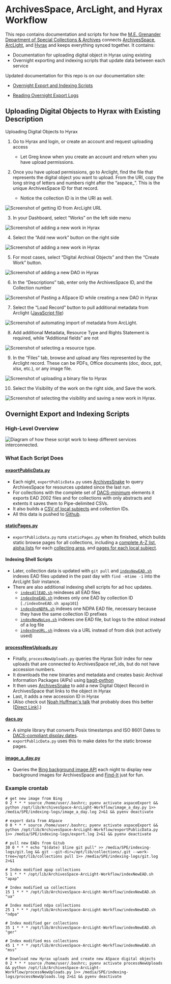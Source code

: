 # ArchivesSpace, ArcLight, and Hyrax Workflow
This repo contains documentation and scripts for how the [M.E. Grenander Department of Special Collections & Archives](library.albany.edu/archive/) connects [ArchivesSpace](https://github.com/archivesspace/archivesspace), [ArcLight](https://github.com/sul-dlss/arclight), and [Hyrax](https://github.com/samvera/hyrax) and keeps everything synced together. It contains:

* Documentation for uploading digital object in Hyrax using existing 
* Overnight exporting and indexing scripts that update data between each service



Updated documentation for this repo is on our documentation site:

* [Overnight Export and Indexing Scripts](https://wiki.albany.edu/display/SCA/Overnight+Export+and+Indexing+Scripts)

* [Reading Overnight Export Logs](https://wiki.albany.edu/display/SCA/Reading+Overnight+Export+Logs)



## Uploading Digital Objects to Hyrax with Existing Description

Uploading Digital Objects to Hyrax

1. Go to Hyrax and login, or create an account and request uploading access
   * Let Greg know when you create an account and return when you have upload permissions.

2. Once you have upload permissions, go to Arclight, find the file that represents the digital object you want to upload. From the URI, copy the long string of letters and numbers right after the “aspace_”. This is the unique ArchivesSpace ID for that record.
   * Notice the collection ID is in the URI as well.

![Screenshot of getting ID from ArcLight URL](/img/screen1.png)

3. In your Dashboard, select “Works” on the left side menu

![Screenshot of adding a new work in Hyrax](/img/screen2.png)

4. Select the “Add new work” button on the right side

![Screenshot of adding a new work in Hyrax](/img/screen3.png)

5. For most cases, select “Digital Archival Objects” and then the “Create Work” button.

![Screenshot of adding a new DAO in Hyrax](/img/screen4.png)

6. In the “Descriptions” tab, enter only the ArchivesSpace ID, and the Collection number

![Screenshot of Pasting a ASpace ID while creating a new DAO in Hyrax](/img/screen5.png)

7. Select the “Load Record” button to pull additional metadata from Arclight ([JavaScript file](https://github.com/UAlbanyArchives/hyrax-UAlbany/blob/master/app/assets/javascripts/arclightFindRecord.js))

![Screenshot of automating import of metadata from ArcLight.](/img/screen6.png)

8. Add additional Metadata, Resource Type and Rights Statement is required, while “Additional fields”
     are not

![Screenshot of selecting a resource type.](/img/screen7.png)

9. In the “Files” tab, browse and upload any files represented by the Arclight record. These can be PDFs, Office documents (doc, docx, ppt, xlsx, etc.), or any image file.

![Screenshot of uploading a binary file to Hyrax](/img/screen8.png)

10. Select the Visibility of the work on the right side, and Save the work.

![Screenshot of selecting the visibility and saving a new work in Hyrax.](/img/screen9.png)



## Overnight Export and Indexing Scripts

### High-Level Overview

![Diagram of how these script work to keep different services interconnected.](/img/overnightScripts.png)

### What Each Script Does

#### [exportPublicData.py](https://github.com/UAlbanyArchives/ArchivesSpace-ArcLight-Workflow/blob/master/exportPublicData.py)

* Each night, `exportPublicData.py` uses [ArchivesSnake](https://github.com/archivesspace-labs/ArchivesSnake) to query ArchivesSpace for resources updated since the last run.
* For collections with the complete set of [DACS-minimum](https://github.com/saa-ts-dacs/dacs/blob/70f2edb35eae2085dfbe66a89642421dcf25de52/part_I/chapter_1.md#requirements-for-single-level-descriptions) elements it exports EAD 2002 files and for collections with only abstracts and extents it saves them to Pipe-delimited CSVs.
* It also builds a [CSV of local subjects](https://github.com/UAlbanyArchives/collections/blob/master/staticData/subjects.csv) and collection IDs. 
* All this data is pushed to [Github](https://github.com/UAlbanyArchives/collections). 

#### [staticPages.py](https://github.com/UAlbanyArchives/ArchivesSpace-ArcLight-Workflow/blob/master/staticPages.py)

* `exportPublicData.py` runs `staticPages.py` when its finished, which builds static browse pages for all collections, including a [complete A-Z list](https://archives.albany.edu/browse/alpha.html), [alpha lists](https://archives.albany.edu/browse/apap.html#G) for each [collecting area](https://archives.albany.edu/browse/91.html), and [pages for each local subject](https://archives.albany.edu/browse/subjects.html).

#### Indexing Shell Scripts

* Later, collection data is updated with `git pull` and [`indexNewEAD.sh`](https://github.com/UAlbanyArchives/ArchivesSpace-ArcLight-Workflow/blob/master/indexNewEAD.sh) indexes EAD files updated in the past day with `find -mtime -1` into the ArcLight Solr instance.
* There are also additional indexing shell scripts for ad hoc updates. 
  * [`indexAllEAD.sh`](https://github.com/UAlbanyArchives/ArchivesSpace-ArcLight-Workflow/blob/master/indexAllEAD.sh) reindexes all EAD files
  * [`indexOneEAD.sh`](https://github.com/UAlbanyArchives/ArchivesSpace-ArcLight-Workflow/blob/master/indexOneEAD.sh) indexes only one EAD by collection ID (`./indexOneEAD.sh apap101`)
  * [`indexOneNDPA.sh`](https://github.com/UAlbanyArchives/ArchivesSpace-ArcLight-Workflow/blob/master/indexOneNDPA.sh) indexes one NDPA EAD file, necessary because they have the same collection ID prefixes
  * [`indexNewNoLog.sh`](https://github.com/UAlbanyArchives/ArchivesSpace-ArcLight-Workflow/blob/master/indexNewNoLog.sh) indexes one EAD file, but logs to the stdout instead of a log file
  * [`indexOneURL.sh`](https://github.com/UAlbanyArchives/ArchivesSpace-ArcLight-Workflow/blob/master/indexOneURL.sh) indexes via a URL instead of from disk (not actively used)

#### [processNewUploads.py](https://github.com/UAlbanyArchives/ArchivesSpace-ArcLight-Workflow/blob/master/processNewUploads.py)

* Finally, `processNewUploads.py` queries the Hyrax Solr index for new uploads that are connected to ArchivesSpace ref_ids, but do not have accession numbers. 
* It downloads the new binaries and metadata and creates basic Archival Information Packages (AIPs) using [bagit-python](https://github.com/LibraryOfCongress/bagit-python) 
* It then uses [ArchivesSnake](https://github.com/archivesspace-labs/ArchivesSnake) to add a new Digital Object Record in ArchivesSpace that links to the object in Hyrax
* Last, it adds a new accession ID in Hyrax
* (Also check out [Noah Huffman's talk](https://archivesspace.atlassian.net/wiki/spaces/ADC/pages/802127927/ArchivesSpace+Online+Forum+2019) that probably does this better [[Direct Link](https://archivesspace.atlassian.net/wiki/download/attachments/802127927/HuffmanIntegrations.pdf?version=1&modificationDate=1552665228540&cacheVersion=1&api=v2)].)

#### [dacs.py](https://github.com/UAlbanyArchives/ArchivesSpace-ArcLight-Workflow/blob/master/dacs.py)

* A simple library that converts Posix timestamps and ISO 8601 Dates to [DACS-compliant display dates](https://github.com/saa-ts-dacs/dacs/blob/master/part_I/chapter_2/4_date.md).
* `exportPublicData.py` uses this to make dates for the static browse pages.

#### [image_a_day.py](https://github.com/UAlbanyArchives/ArchivesSpace-ArcLight-Workflow/blob/master/image_a_day.py)

* Queries the [Bing background image API](http://www.bing.com/HPImageArchive.aspx?format=js&idx=0&n=8) each night to display new background images for ArchivesSpace and [Find-It](https://github.com/UAlbanyArchives/find-it) just for fun.

  

### Example crontab

```
# get new image from Bing
0 2 * * * source /home/user/.bashrc; pyenv activate aspaceExport && python /opt/lib/ArchivesSpace-ArcLight-Workflow/image_a_day.py 1>> /media/SPE/indexing-logs/image_a_day.log 2>&1 && pyenv deactivate

# export data from ASpace
0 0 * * * source /home/user/.bashrc; pyenv activate aspaceExport && python /opt/lib/ArchivesSpace-ArcLight-Workflow/exportPublicData.py 1>> /media/SPE/indexing-logs/export.log 2>&1 && pyenv deactivate

# pull new EADs from Gitub
30 0 * * * echo "$(date) $line git pull" >> /media/SPE/indexing-logs/git.log && git --git-dir=/opt/lib/collections/.git --work-tree=/opt/lib/collections pull 1>> /media/SPE/indexing-logs/git.log 2>&1

# Index modified apap collections
5 1 * * * /opt/lib/ArchivesSpace-ArcLight-Workflow/indexNewEAD.sh "apap"

# Index modified ua collections
15 1 * * * /opt/lib/ArchivesSpace-ArcLight-Workflow/indexNewEAD.sh "ua"

# Index modified ndpa collections
25 1 * * * /opt/lib/ArchivesSpace-ArcLight-Workflow/indexNewEAD.sh "ndpa"

# Index modified ger collections
35 1 * * * /opt/lib/ArchivesSpace-ArcLight-Workflow/indexNewEAD.sh "ger"

# Index modified mss collections
45 1 * * * /opt/lib/ArchivesSpace-ArcLight-Workflow/indexNewEAD.sh "mss"

# Download new Hyrax uploads and create new ASpace digital objects
0 2 * * * source /home/user/.bashrc; pyenv activate processNewUploads && python /opt/lib/ArchivesSpace-ArcLight-Workflow/processNewUploads.py 1>> /media/SPE/indexing-logs/processNewUploads.log 2>&1 && pyenv deactivate
```

